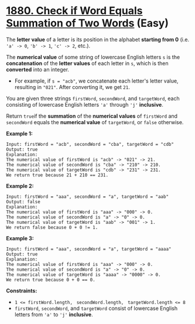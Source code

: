 # [1880. Check if Word Equals Summation of Two Words][link] (Easy)

[link]: https://leetcode.com/problems/check-if-word-equals-summation-of-two-words/

The **letter value** of a letter is its position in the alphabet **starting from 0** (i.e. `'a' ->
0`, `'b' -> 1`, `'c' -> 2`, etc.).

The **numerical value** of some string of lowercase English letters `s` is the **concatenation** of
the **letter values** of each letter in `s`, which is then **converted** into an integer.

- For example, if `s = "acb"`, we concatenate each letter's letter value, resulting in `"021"`. After
converting it, we get `21`.

You are given three strings `firstWord`, `secondWord`, and `targetWord`, each consisting of
lowercase English letters `'a'` through `'j'` **inclusive**.

Return `true`if the **summation** of the **numerical values** of  `firstWord` and  `secondWord`
equals the **numerical value** of  `targetWord`, or  `false` otherwise.

**Example 1:**

```
Input: firstWord = "acb", secondWord = "cba", targetWord = "cdb"
Output: true
Explanation:
The numerical value of firstWord is "acb" -> "021" -> 21.
The numerical value of secondWord is "cba" -> "210" -> 210.
The numerical value of targetWord is "cdb" -> "231" -> 231.
We return true because 21 + 210 == 231.
```

**Example 2:**

```
Input: firstWord = "aaa", secondWord = "a", targetWord = "aab"
Output: false
Explanation:
The numerical value of firstWord is "aaa" -> "000" -> 0.
The numerical value of secondWord is "a" -> "0" -> 0.
The numerical value of targetWord is "aab" -> "001" -> 1.
We return false because 0 + 0 != 1.
```

**Example 3:**

```
Input: firstWord = "aaa", secondWord = "a", targetWord = "aaaa"
Output: true
Explanation:
The numerical value of firstWord is "aaa" -> "000" -> 0.
The numerical value of secondWord is "a" -> "0" -> 0.
The numerical value of targetWord is "aaaa" -> "0000" -> 0.
We return true because 0 + 0 == 0.
```

**Constraints:**

- `1 <= firstWord.length, ` `secondWord.length, ` `targetWord.length <= 8`
- `firstWord`, `secondWord`, and `targetWord` consist of lowercase English letters from `'a'` to
`'j'` **inclusive**.
